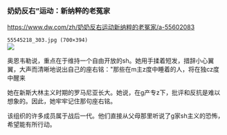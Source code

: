 ### 奶奶反右”运动：新纳粹的老冤家
https://www.dw.com/zh/奶奶反右运动新纳粹的老冤家/a-55602083

`55545218_303.jpg (700×394)`<br>
![](https://static.dw.com/image/55545218_303.jpg)

奥恩韦勒说，重点在于维持一个自由开放的sh。她用手揉着短发，措辞小心翼翼，大声而清晰地说出自己的座右铭："那些在m主z度中睡着的人，将在独cz度中醒来

她在新斯大林主义时期的罗马尼亚长大。她说，在g产专z下，批评和反抗是难以想象的。因此，她牢牢记住那句座右铭。

该组织的许多成员属于战后一代。他们直接从父母那里听说了g家sh主义的恐怖，希望能有所行动。
